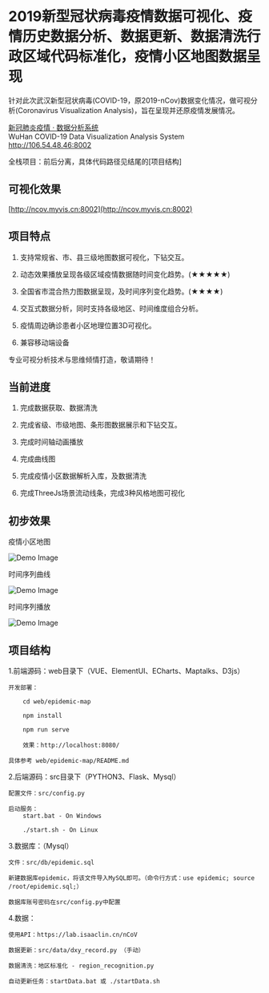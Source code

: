 
# 2019新型冠状病毒疫情数据可视化、疫情历史数据分析、数据更新、数据清洗行政区域代码标准化，疫情小区地图数据呈现

针对此次武汉新型冠状病毒(COVID-19，原2019-nCov)数据变化情况，做可视分析(Coronavirus Visualization Analysis)，旨在呈现并还原疫情发展情况。

[新冠肺炎疫情 · 数据分析系统](http://106.54.48.46:8002)  
	WuHan COVID-19 Data Visualization Analysis System		http://106.54.48.46:8002

全栈项目：前后分离，具体代码路径见结尾的[项目结构]

## 可视化效果

[http://ncov.myvis.cn:8002](http://ncov.myvis.cn:8002)


## 项目特点

1. 支持常规省、市、县三级地图数据可视化，下钻交互。

2. 动态效果播放呈现各级区域疫情数据随时间变化趋势。(★★★★★)

3. 全国省市混合热力图数据呈现，及时间序列变化趋势。(★★★★)

4. 交互式数据分析，同时支持各级地区、时间维度组合分析。

5. 疫情周边确诊患者小区地理位置3D可视化。

6. 兼容移动端设备

专业可视分析技术与思维倾情打造，敬请期待！

## 当前进度

1. 完成数据获取、数据清洗

2. 完成省级、市级地图、条形图数据展示和下钻交互。

3. 完成时间轴动画播放

4. 完成曲线图

5. 完成疫情小区数据解析入库，及数据清洗

6. 完成ThreeJs场景流动线条，完成3种风格地图可视化


## 初步效果

疫情小区地图

![Demo Image](https://github.com/simonblowsnow/2019-ncov-vis/blob/master/web/epidemic-map/image/map1.png)

时间序列曲线

![Demo Image](https://github.com/simonblowsnow/2019-ncov-vis/blob/master/web/epidemic-map/image/line2.png)

时间序列播放

![Demo Image](https://github.com/simonblowsnow/2019-ncov-vis/blob/master/web/epidemic-map/image/time.png)



## 项目结构

1.前端源码：web目录下（VUE、ElementUI、ECharts、Maptalks、D3js）

	开发部署：
		
		cd web/epidemic-map
		
		npm install
		
		npm run serve
		
		效果：http://localhost:8080/
		
	具体参考 web/epidemic-map/README.md
	
	

2.后端源码：src目录下（PYTHON3、Flask、Mysql）

	配置文件：src/config.py	
	
	启动服务：
		start.bat - On Windows
		
		./start.sh - On Linux
		

3.数据库：（Mysql）
	
	文件：src/db/epidemic.sql
	
	新建数据库epidemic，将该文件导入MySQL即可。（命令行方式：use epidemic; source /root/epidemic.sql;）
	
	数据库账号密码在src/config.py中配置
	

4.数据：
	
	使用API：https://lab.isaaclin.cn/nCoV
	
	数据更新：src/data/dxy_record.py （手动）
	
	数据清洗：地区标准化 - region_recognition.py
	
	自动更新任务：startData.bat 或 ./startData.sh
	
